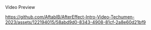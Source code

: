 Video Preview

https://github.com/AftabIB/AfterEffect-Intro-Video-Techumen-2023/assets/122194015/58abd9d0-8343-4908-81cf-2a8e60d21bf9
